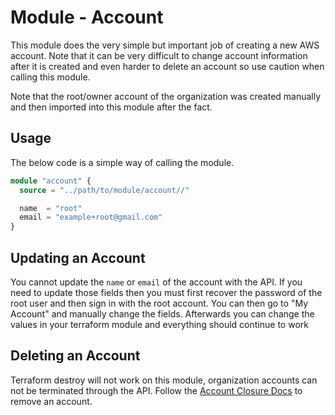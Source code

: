 # Module - Account

This module does the very simple but important job of creating a new AWS account. Note that it can
be very difficult to change account information after it is created and even harder to delete an
account so use caution when calling this module.

Note that the root/owner account of the organization was created manually and then imported into
this module after the fact.

## Usage

The below code is a simple way of calling the module.

```terraform
module "account" {
  source = "../path/to/module/account//"

  name  = "root"
  email = "example+root@gmail.com"
}
```

## Updating an Account

You cannot update the `name` or `email` of the account with the API. If you need to update those
fields then you must first recover the password of the root user and then sign in with the root
account. You can then go to "My Account" and manually change the fields. Afterwards you can change
the values in your terraform module and everything should continue to work

## Deleting an Account

Terraform destroy will not work on this module, organization accounts can not be terminated through
the API. Follow the [Account Closure Docs][] to remove an account.

[Account Closure Docs]:
https://docs.aws.amazon.com/organizations/latest/userguide/orgs_manage_accounts_close.html
